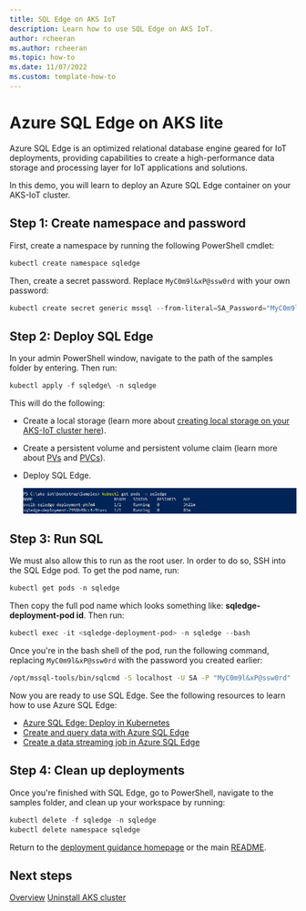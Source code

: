 ```yaml
---
title: SQL Edge on AKS IoT
description: Learn how to use SQL Edge on AKS IoT.
author: rcheeran
ms.author: rcheeran
ms.topic: how-to
ms.date: 11/07/2022
ms.custom: template-how-to
---
```


# Azure SQL Edge on AKS lite

Azure SQL Edge is an optimized relational database engine geared for IoT deployments, providing capabilities to create a high-performance data storage and processing layer for IoT applications and solutions.

In this demo, you will learn to deploy an Azure SQL Edge container on your AKS-IoT cluster.

## Step 1: Create namespace and password

First, create a namespace by running the following PowerShell cmdlet:

```powershell
kubectl create namespace sqledge
```

Then, create a secret password. Replace `MyC0m9l&xP@ssw0rd` with your own password:

```powershell
kubectl create secret generic mssql --from-literal=SA_Password="MyC0m9l&xP@ssw0rd" -n sqledge
```

## Step 2: Deploy SQL Edge

In your admin PowerShell window, navigate to the path of the samples folder by entering. Then run:

```powershell
kubectl apply -f sqledge\ -n sqledge
```

This will do the following:

- Create a local storage (learn more about [creating local storage on your AKS-IoT cluster here](/docs/additionalconfigs.md)).
- Create a persistent volume and persistent volume claim (learn more about [PVs](https://kubernetes.io/docs/tasks/configure-pod-container/configure-persistent-volume-storage/#create-a-persistentvolume) and [PVCs](https://kubernetes.io/docs/tasks/configure-pod-container/configure-persistent-volume-storage/#create-a-persistentvolumeclaim)).
- Deploy SQL Edge.

   ![Screenshot showing SQL Edge deployment.](media/aks-lite/sqledge_pods.png)

## Step 3: Run SQL

We must also allow this to run as the root user. In order to do so, SSH into the SQL Edge pod. To get the pod name, run:

```powershell
kubectl get pods -n sqledge
```

Then copy the full pod name which looks something like: **sqledge-deployment-pod id**. Then run:

```powershell
kubectl exec -it <sqledge-deployment-pod> -n sqledge --bash
```

Once you're in the bash shell of the pod, run the following command, replacing `MyC0m9l&xP@ssw0rd` with the password you created earlier:

```bash
/opt/mssql-tools/bin/sqlcmd -S localhost -U SA -P "MyC0m9l&xP@ssw0rd"
```

Now you are ready to use SQL Edge. See the following resources to learn how to use Azure SQL Edge:

- [Azure SQL Edge: Deploy in Kubernetes](/azure/azure-sql-edge/deploy-kubernetes)
- [Create and query data with Azure SQL Edge](/azure/azure-sql-edge/disconnected-deployment#create-and-query-data)
- [Create a data streaming job in Azure SQL Edge](/azure/azure-sql-edge/create-stream-analytics-job)

## Step 4: Clean up deployments

Once you're finished with SQL Edge, go to PowerShell, navigate to the samples folder, and clean up your workspace by running:

```powershell
kubectl delete -f sqledge -n sqledge
kubectl delete namespace sqledge
```

Return to the [deployment guidance homepage](/docs/AKS-IoT-Deployment-Guidance.md) or the main [README](/README.md).

## Next steps

[Overview](aks-lite-overview.md)
[Uninstall AKS cluster](aks-lite-howto-uninstall.md)
